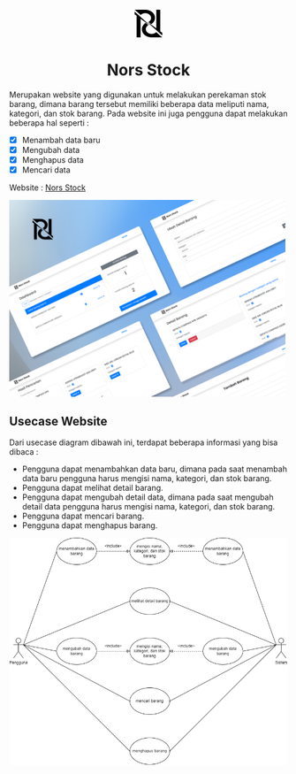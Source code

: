 <p align="center"><img width="50" src="/img/logo.png"></p>
<h1 align="center">Nors Stock</h1>
<p>
  Merupakan website yang digunakan untuk melakukan perekaman stok barang, dimana barang tersebut memiliki beberapa data meliputi nama, kategori, dan stok barang.
  Pada website ini juga pengguna dapat melakukan beberapa hal seperti :
</p>

- [x] Menambah data baru
- [x] Mengubah data
- [x] Menghapus data
- [x] Mencari data

<p>Website : <a href="http://http://nor-stock.herokuapp.com" target="_blank">Nors Stock</a></p>

<img width="500" src="/img/banner.png">

## Usecase Website

<p>
  Dari usecase diagram dibawah ini, terdapat beberapa informasi yang bisa dibaca :
</p>

- Pengguna dapat menambahkan data baru, dimana pada saat menambah data baru pengguna harus mengisi nama, kategori, dan stok barang.
- Pengguna dapat melihat detail barang.
- Pengguna dapat mengubah detail data, dimana pada saat mengubah detail data pengguna harus mengisi nama, kategori, dan stok barang.
- Pengguna dapat mencari barang.
- Pengguna dapat menghapus barang.

<p align="center"><img src="/img/usacase.png"></p>
